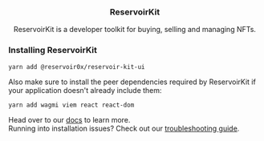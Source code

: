 <h3 align="center">ReservoirKit</h3>
  <p align="center">
    ReservoirKit is a developer toolkit for buying, selling and managing NFTs.
  </p>

### Installing ReservoirKit

```
yarn add @reservoir0x/reservoir-kit-ui
```

Also make sure to install the peer dependencies required by ReservoirKit if your application doesn't already include them:

```
yarn add wagmi viem react react-dom
```

Head over to our [docs](https://docs.reservoir.tools/reference/reservoirkit) to learn more.  
Running into installation issues? Check out our [troubleshooting guide](https://docs.reservoir.tools/reference/troubleshooting).
